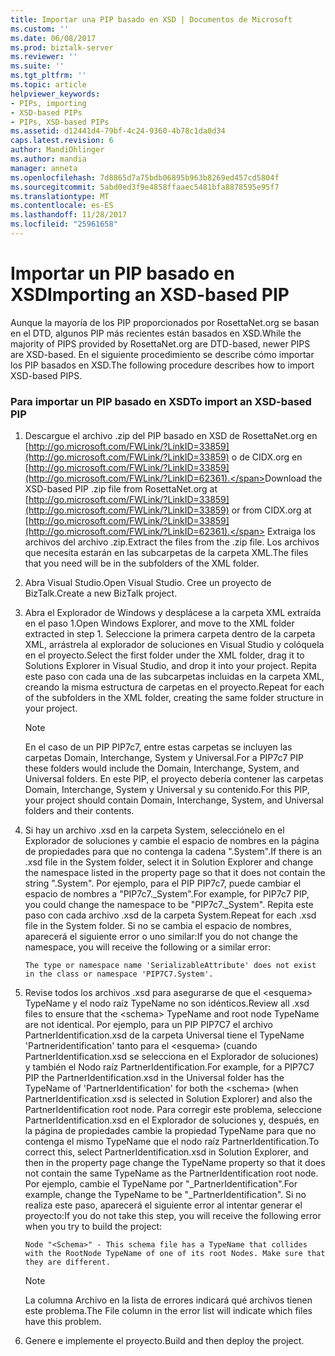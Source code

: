 ```yaml
---
title: Importar una PIP basado en XSD | Documentos de Microsoft
ms.custom: ''
ms.date: 06/08/2017
ms.prod: biztalk-server
ms.reviewer: ''
ms.suite: ''
ms.tgt_pltfrm: ''
ms.topic: article
helpviewer_keywords:
- PIPs, importing
- XSD-based PIPs
- PIPs, XSD-based PIPs
ms.assetid: d12441d4-79bf-4c24-9360-4b78c1da0d34
caps.latest.revision: 6
author: MandiOhlinger
ms.author: mandia
manager: anneta
ms.openlocfilehash: 7d8865d7a75bdb06895b963b8269ed457cd5804f
ms.sourcegitcommit: 5abd0ed3f9e4858ffaaec5481bfa8878595e95f7
ms.translationtype: MT
ms.contentlocale: es-ES
ms.lasthandoff: 11/28/2017
ms.locfileid: "25961658"
---
```

# <a name="importing-an-xsd-based-pip"></a><span data-ttu-id="91c13-102">Importar un PIP basado en XSD</span><span class="sxs-lookup"><span data-stu-id="91c13-102">Importing an XSD-based PIP</span></span>
<span data-ttu-id="91c13-103">Aunque la mayoría de los PIP proporcionados por RosettaNet.org se basan en el DTD, algunos PIP más recientes están basados en XSD.</span><span class="sxs-lookup"><span data-stu-id="91c13-103">While the majority of PIPS provided by RosettaNet.org are DTD-based, newer PIPS are XSD-based.</span></span> <span data-ttu-id="91c13-104">En el siguiente procedimiento se describe cómo importar los PIP basados en XSD.</span><span class="sxs-lookup"><span data-stu-id="91c13-104">The following procedure describes how to import XSD-based PIPS.</span></span>  
  
### <a name="to-import-an-xsd-based-pip"></a><span data-ttu-id="91c13-105">Para importar un PIP basado en XSD</span><span class="sxs-lookup"><span data-stu-id="91c13-105">To import an XSD-based PIP</span></span>  
  
1.  <span data-ttu-id="91c13-106">Descargue el archivo .zip del PIP basado en XSD de RosettaNet.org en [http://go.microsoft.com/FWLink/?LinkID=33859](http://go.microsoft.com/FWLink/?LinkID=33859) o de CIDX.org en [http://go.microsoft.com/FWLink/?LinkID=33859](http://go.microsoft.com/FWLink/?LinkID=62361).</span><span class="sxs-lookup"><span data-stu-id="91c13-106">Download the XSD-based PIP .zip file from RosettaNet.org at [http://go.microsoft.com/FWLink/?LinkID=33859](http://go.microsoft.com/FWLink/?LinkID=33859) or from CIDX.org at [http://go.microsoft.com/FWLink/?LinkID=33859](http://go.microsoft.com/FWLink/?LinkID=62361).</span></span> <span data-ttu-id="91c13-107">Extraiga los archivos del archivo .zip.</span><span class="sxs-lookup"><span data-stu-id="91c13-107">Extract the files from the .zip file.</span></span> <span data-ttu-id="91c13-108">Los archivos que necesita estarán en las subcarpetas de la carpeta XML.</span><span class="sxs-lookup"><span data-stu-id="91c13-108">The files that you need will be in the subfolders of the XML folder.</span></span>  
  
2.  <span data-ttu-id="91c13-109">Abra Visual Studio.</span><span class="sxs-lookup"><span data-stu-id="91c13-109">Open Visual Studio.</span></span> <span data-ttu-id="91c13-110">Cree un proyecto de BizTalk.</span><span class="sxs-lookup"><span data-stu-id="91c13-110">Create a new BizTalk project.</span></span>  
  
3.  <span data-ttu-id="91c13-111">Abra el Explorador de Windows y desplácese a la carpeta XML extraída en el paso 1.</span><span class="sxs-lookup"><span data-stu-id="91c13-111">Open Windows Explorer, and move to the XML folder extracted in step 1.</span></span> <span data-ttu-id="91c13-112">Seleccione la primera carpeta dentro de la carpeta XML, arrástrela al explorador de soluciones en Visual Studio y colóquela en el proyecto.</span><span class="sxs-lookup"><span data-stu-id="91c13-112">Select the first folder under the XML folder, drag it to Solutions Explorer in Visual Studio, and drop it into your project.</span></span> <span data-ttu-id="91c13-113">Repita este paso con cada una de las subcarpetas incluidas en la carpeta XML, creando la misma estructura de carpetas en el proyecto.</span><span class="sxs-lookup"><span data-stu-id="91c13-113">Repeat for each of the subfolders in the XML folder, creating the same folder structure in your project.</span></span>  
  
    > [!NOTE]
    >  <span data-ttu-id="91c13-114">En el caso de un PIP PIP7c7, entre estas carpetas se incluyen las carpetas Domain, Interchange, System y Universal.</span><span class="sxs-lookup"><span data-stu-id="91c13-114">For a PIP7c7 PIP these folders would include the Domain, Interchange, System, and Universal folders.</span></span> <span data-ttu-id="91c13-115">En este PIP, el proyecto debería contener las carpetas Domain, Interchange, System y Universal y su contenido.</span><span class="sxs-lookup"><span data-stu-id="91c13-115">For this PIP, your project should contain Domain, Interchange, System, and Universal folders and their contents.</span></span>  
  
4.  <span data-ttu-id="91c13-116">Si hay un archivo .xsd en la carpeta System, selecciónelo en el Explorador de soluciones y cambie el espacio de nombres en la página de propiedades para que no contenga la cadena ".System".</span><span class="sxs-lookup"><span data-stu-id="91c13-116">If there is an .xsd file in the System folder, select it in Solution Explorer and change the namespace listed in the property page so that it does not contain the string ".System".</span></span> <span data-ttu-id="91c13-117">Por ejemplo, para el PIP PIP7c7, puede cambiar el espacio de nombres a "PIP7c7._System".</span><span class="sxs-lookup"><span data-stu-id="91c13-117">For example, for PIP7c7 PIP, you could change the namespace to be "PIP7c7._System".</span></span> <span data-ttu-id="91c13-118">Repita este paso con cada archivo .xsd de la carpeta System.</span><span class="sxs-lookup"><span data-stu-id="91c13-118">Repeat for each .xsd file in the System folder.</span></span> <span data-ttu-id="91c13-119">Si no se cambia el espacio de nombres, aparecerá el siguiente error o uno similar:</span><span class="sxs-lookup"><span data-stu-id="91c13-119">If you do not change the namespace, you will receive the following or a similar error:</span></span>  
  
    ```  
    The type or namespace name 'SerializableAttribute' does not exist in the class or namespace 'PIP7C7.System'.  
    ```  
  
5.  <span data-ttu-id="91c13-120">Revise todos los archivos .xsd para asegurarse de que el \<esquema\> TypeName y el nodo raíz TypeName no son idénticos.</span><span class="sxs-lookup"><span data-stu-id="91c13-120">Review all .xsd files to ensure that the \<schema\> TypeName and root node TypeName are not identical.</span></span> <span data-ttu-id="91c13-121">Por ejemplo, para un PIP PIP7C7 el archivo PartnerIdentification.xsd de la carpeta Universal tiene el TypeName 'Partneridentification' tanto para el \<esquema\> (cuando PartnerIdentification.xsd se selecciona en el Explorador de soluciones) y también el Nodo raíz PartnerIdentification.</span><span class="sxs-lookup"><span data-stu-id="91c13-121">For example, for a PIP7C7 PIP the PartnerIdentification.xsd in the Universal folder has the TypeName of 'PartnerIdentification' for both the \<schema\> (when PartnerIdentification.xsd is selected in Solution Explorer) and also the PartnerIdentification root node.</span></span> <span data-ttu-id="91c13-122">Para corregir este problema, seleccione PartnerIdentification.xsd en el Explorador de soluciones y, después, en la página de propiedades cambie la propiedad TypeName para que no contenga el mismo TypeName que el nodo raíz PartnerIdentification.</span><span class="sxs-lookup"><span data-stu-id="91c13-122">To correct this, select PartnerIdentification.xsd in Solution Explorer, and then in the property page change the TypeName property so that it does not contain the same TypeName as the PartnerIdentification root node.</span></span> <span data-ttu-id="91c13-123">Por ejemplo, cambie el TypeName por "_PartnerIdentification".</span><span class="sxs-lookup"><span data-stu-id="91c13-123">For example, change the TypeName to be "_PartnerIdentification".</span></span> <span data-ttu-id="91c13-124">Si no realiza este paso, aparecerá el siguiente error al intentar generar el proyecto:</span><span class="sxs-lookup"><span data-stu-id="91c13-124">If you do not take this step, you will receive the following error when you try to build the project:</span></span>  
  
    ```  
    Node "<Schema>" - This schema file has a TypeName that collides with the RootNode TypeName of one of its root Nodes. Make sure that they are different.  
    ```  
  
    > [!NOTE]
    >  <span data-ttu-id="91c13-125">La columna Archivo en la lista de errores indicará qué archivos tienen este problema.</span><span class="sxs-lookup"><span data-stu-id="91c13-125">The File column in the error list will indicate which files have this problem.</span></span>  
  
6.  <span data-ttu-id="91c13-126">Genere e implemente el proyecto.</span><span class="sxs-lookup"><span data-stu-id="91c13-126">Build and then deploy the project.</span></span>